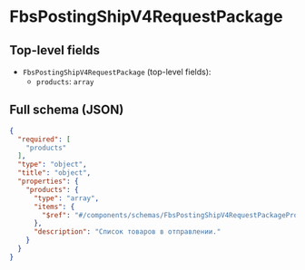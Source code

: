 # FbsPostingShipV4RequestPackage

## Top-level fields
- `FbsPostingShipV4RequestPackage` (top-level fields):
  - `products`: `array`

## Full schema (JSON)
```json
{
  "required": [
    "products"
  ],
  "type": "object",
  "title": "object",
  "properties": {
    "products": {
      "type": "array",
      "items": {
        "$ref": "#/components/schemas/FbsPostingShipV4RequestPackageProduct"
      },
      "description": "Список товаров в отправлении."
    }
  }
}
```
